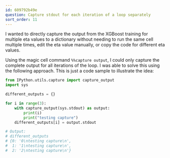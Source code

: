 ```yaml
---
id: 609792b49e
question: Capture stdout for each iteration of a loop separately
sort_order: 11
---
```


I wanted to directly capture the output from the XGBoost training for multiple eta values to a dictionary without needing to run the same cell multiple times, edit the eta value manually, or copy the code for different eta values.

Using the magic cell command `%%capture output`, I could only capture the complete output for all iterations of the loop. I was able to solve this using the following approach. This is just a code sample to illustrate the idea:

```python
from IPython.utils.capture import capture_output
import sys

different_outputs = {}

for i in range(3):
    with capture_output(sys.stdout) as output:
        print(i)
        print("testing capture")
    different_outputs[i] = output.stdout

# Output:
# different_outputs
# {0: '0\ntesting capture\n',
#  1: '1\ntesting capture\n',
#  2: '2\ntesting capture\n'}
```
